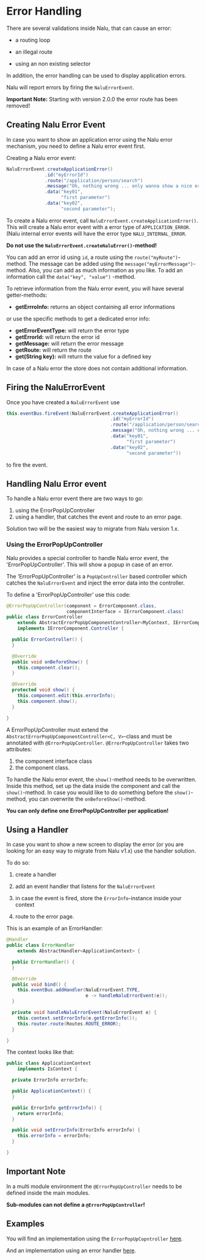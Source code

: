 # Error Handling
There are several validations inside Nalu, that can cause an error:

* a routing loop

* an illegal route

* using an non existing selector

In addition, the error handling can be used to display application errors.

Nalu will report errors by firing the `NaluErrorEvent`.

**Important Note:** Starting with version 2.0.0 the error route has been removed!

## Creating Nalu Error Event
In case you want to show an application error using the Nalu error mechanism, you need to define a Nalu error event first.

Creating a Nalu error event:
```java
NaluErrorEvent.createApplicationError()
              .id("myErrorId")
              .route("/application/person/search")
              .message("Oh, nothing wrong ... only wanna show a nice error dialog!")
              .data("key01",
                    "first parameter")
              .data("key02",
                    "second parameter");
```

To create a Nalu error event, call `NaluErrorEvent.createApplicationError()`. This will create a Nalu error event with a error type of `APPLICATION_ERROR`. (Nalu internal error events will have the error type `NALU_INTERNAL_ERROR`.

**Do not use the `NaluErrorEvent.createNaluError()`-method!**

You can add an error id using `id`, a route using the `route("myRoute")`-method. The message can be added using the `message("myErrorMessage")`-method. Also, you can add as much information as you like. To add an information call the `data("key", "value")` -method.

To retrieve information from the Nalu error event, you will have several getter-methods:

* **getErrroInfo:** returns an object containing all error informations

or use the specific methods to get a dedicated error info:

* **getErrorEventType:** will return the error type
* **getErrorId:** will return the error id
* **getMessage:** will return the error message
* **getRoute:** will return the route
* **get(String key):** will return the value for a defined key

In case of a Nalu error the store does not contain additional information.

## Firing the NaluErrorEvent
Once you have created a `NaluErrorEvent` use
```java
this.eventBus.fireEvent(NaluErrorEvent.createApplicationError()
                                      .id("myErrorId")
                                      .route("/application/person/search")
                                      .message("Oh, nothing wrong ... only wanna show a nice error dialog!")
                                      .data("key01",
                                            "first parameter")
                                      .data("key02",
                                            "second parameter"))
```
to fire the event.

## Handling Nalu Error event
To handle a Nalu error event there are two ways to go:

1. using the ErrorPopUpController
2. using a handler, that catches the event and route to an error page.

Solution two will be the easiest way to migrate from Nalu version 1.x.

### Using the ErrorPopUpController
Nalu provides a special controller to handle Nalu error event, the 'ErrorPopUpController'. This will show a popup in case of an error.

The 'ErrorPopUpController' is a `PopUpController` based controller which catches the `NaluErrorEvent` and inject the error data into the controller.

To define a 'ErrorPopUpController' use this code:
```java
@ErrorPopUpController(component = ErrorComponent.class,
                      componentInterface = IErrorComponent.class)
public class ErrorController
    extends AbstractErrorPopUpComponentController<MyContext, IErrorComponent>
    implements IErrorComponent.Controller {

  public ErrorController() {
  }

  @Override
  public void onBeforeShow() {
    this.component.clear();
  }

  @Override
  protected void show() {
    this.component.edit(this.errorInfo);
    this.component.show();
  }

}
```
A ErrorPopUpController must extend the `AbstractErrorPopUpComponentController<C, V>`-class and must be annotated with `@ErrorPopUpController`. `@ErrorPopUpController` takes two attributes:

1. the component interface class
2. the component class.

To handle the Nalu error event, the `show()`-method needs to be overwritten. Inside this method, set up the data inside the component and call the `show()`-method. In case you would like to do something before the `show()`-method, you can overwrite the  `onBeforeShow()`-method.

**You can only define one ErrorPopUpController per application!**

## Using a Handler
In case you want to show a new screen to display the error (or you are looking for an easy way to migrate from Nalu v1.x) use the handler solution.

To do so:

1. create a handler

2. add an event handler that listens for the `NaluErrorEvent`

3. in case the event is fired, store the `ErrorInfo`-instance inside your context

4. route to the error page.

This is an example of an ErrorHandler:
```java
@Handler
public class ErrorHandler
    extends AbstractHandler<ApplicationContext> {

  public ErrorHandler() {
  }

  @Override
  public void bind() {
    this.eventBus.addHandler(NaluErrorEvent.TYPE,
                             e -> handleNaluErrorEvent(e));
  }

  private void handleNaluErrorEvent(NaluErrorEvent e) {
    this.context.setErrorInfo(e.getErrorInfo());
    this.router.route(Routes.ROUTE_ERROR);
  }

}
```
The context looks like that:
```java
public class ApplicationContext
    implements IsContext {

  private ErrorInfo errorInfo;

  public ApplicationContext() {
  }

  public ErrorInfo getErrorInfo() {
    return errorInfo;
  }

  public void setErrorInfo(ErrorInfo errorInfo) {
    this.errorInfo = errorInfo;
  }

}
```

## Important Note
In a multi module environment the `@ErrorPopUpController` needs to be defined inside the main modules.

**Sub-modules can not define a `@ErrorPopUpController`!**

## Examples
You will find an implementation using the `ErrorPopUpCopntroller` [here](todo).

And an implementation using an error handler [here](todo).
